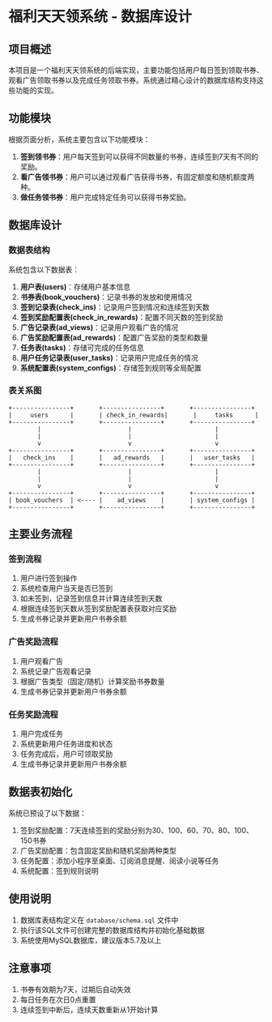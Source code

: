 # 福利天天领系统 - 数据库设计

## 项目概述

本项目是一个福利天天领系统的后端实现，主要功能包括用户每日签到领取书券、观看广告领取书券以及完成任务领取书券。系统通过精心设计的数据库结构支持这些功能的实现。

## 功能模块

根据页面分析，系统主要包含以下功能模块：

1. **签到领书券**：用户每天签到可以获得不同数量的书券，连续签到7天有不同的奖励。
2. **看广告领书券**：用户可以通过观看广告获得书券，有固定额度和随机额度两种。
3. **做任务领书券**：用户完成特定任务可以获得书券奖励。

## 数据库设计

### 数据表结构

系统包含以下数据表：

1. **用户表(users)**：存储用户基本信息
2. **书券表(book_vouchers)**：记录书券的发放和使用情况
3. **签到记录表(check_ins)**：记录用户签到情况和连续签到天数
4. **签到奖励配置表(check_in_rewards)**：配置不同天数的签到奖励
5. **广告记录表(ad_views)**：记录用户观看广告的情况
6. **广告奖励配置表(ad_rewards)**：配置广告奖励的类型和数量
7. **任务表(tasks)**：存储可完成的任务信息
8. **用户任务记录表(user_tasks)**：记录用户完成任务的情况
9. **系统配置表(system_configs)**：存储签到规则等全局配置

### 表关系图

```
+----------------+       +----------------+       +----------------+
|     users      |       | check_in_rewards|       |     tasks      |
+----------------+       +----------------+       +----------------+
        |                        |                       |
        |                        |                       |
        v                        v                       v
+----------------+       +----------------+       +----------------+
|   check_ins    |       |   ad_rewards   |       |   user_tasks   |
+----------------+       +----------------+       +----------------+
        |                        |                       |
        |                        |                       |
        v                        v                       v
+----------------+       +----------------+       +----------------+
| book_vouchers  | <---- |    ad_views    |       | system_configs |
+----------------+       +----------------+       +----------------+
```

## 主要业务流程

### 签到流程

1. 用户进行签到操作
2. 系统检查用户当天是否已签到
3. 如未签到，记录签到信息并计算连续签到天数
4. 根据连续签到天数从签到奖励配置表获取对应奖励
5. 生成书券记录并更新用户书券余额

### 广告奖励流程

1. 用户观看广告
2. 系统记录广告观看记录
3. 根据广告类型（固定/随机）计算奖励书券数量
4. 生成书券记录并更新用户书券余额

### 任务奖励流程

1. 用户完成任务
2. 系统更新用户任务进度和状态
3. 任务完成后，用户可领取奖励
4. 生成书券记录并更新用户书券余额

## 数据表初始化

系统已预设了以下数据：

1. 签到奖励配置：7天连续签到的奖励分别为30、100、60、70、80、100、150书券
2. 广告奖励配置：包含固定奖励和随机奖励两种类型
3. 任务配置：添加小程序至桌面、订阅消息提醒、阅读小说等任务
4. 系统配置：签到规则说明

## 使用说明

1. 数据库表结构定义在 `database/schema.sql` 文件中
2. 执行该SQL文件可创建完整的数据库结构并初始化基础数据
3. 系统使用MySQL数据库，建议版本5.7及以上

## 注意事项

1. 书券有效期为7天，过期后自动失效
2. 每日任务在次日0点重置
3. 连续签到中断后，连续天数重新从1开始计算